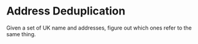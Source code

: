 # Address Deduplication

Given a set of UK name and addresses, figure out which ones refer to the same thing.